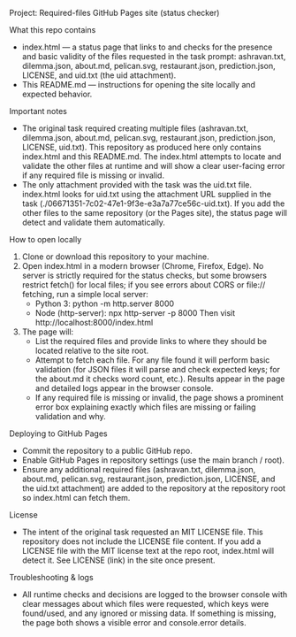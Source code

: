 Project: Required-files GitHub Pages site (status checker)

What this repo contains
- index.html — a status page that links to and checks for the presence and basic validity of the files requested in the task prompt: ashravan.txt, dilemma.json, about.md, pelican.svg, restaurant.json, prediction.json, LICENSE, and uid.txt (the uid attachment).
- This README.md — instructions for opening the site locally and expected behavior.

Important notes
- The original task required creating multiple files (ashravan.txt, dilemma.json, about.md, pelican.svg, restaurant.json, prediction.json, LICENSE, uid.txt). This repository as produced here only contains index.html and this README.md. The index.html attempts to locate and validate the other files at runtime and will show a clear user-facing error if any required file is missing or invalid.
- The only attachment provided with the task was the uid.txt file. index.html looks for uid.txt using the attachment URL supplied in the task (./06671351-7c02-47e1-9f3e-e3a7a77ce56c-uid.txt). If you add the other files to the same repository (or the Pages site), the status page will detect and validate them automatically.

How to open locally
1. Clone or download this repository to your machine.
2. Open index.html in a modern browser (Chrome, Firefox, Edge). No server is strictly required for the status checks, but some browsers restrict fetch() for local files; if you see errors about CORS or file:// fetching, run a simple local server:
   - Python 3: python -m http.server 8000
   - Node (http-server): npx http-server -p 8000
   Then visit http://localhost:8000/index.html
3. The page will:
   - List the required files and provide links to where they should be located relative to the site root.
   - Attempt to fetch each file. For any file found it will perform basic validation (for JSON files it will parse and check expected keys; for the about.md it checks word count, etc.). Results appear in the page and detailed logs appear in the browser console.
   - If any required file is missing or invalid, the page shows a prominent error box explaining exactly which files are missing or failing validation and why.

Deploying to GitHub Pages
- Commit the repository to a public GitHub repo.
- Enable GitHub Pages in repository settings (use the main branch / root).
- Ensure any additional required files (ashravan.txt, dilemma.json, about.md, pelican.svg, restaurant.json, prediction.json, LICENSE, and the uid.txt attachment) are added to the repository at the repository root so index.html can fetch them.

License
- The intent of the original task requested an MIT LICENSE file. This repository does not include the LICENSE file content. If you add a LICENSE file with the MIT license text at the repo root, index.html will detect it. See LICENSE (link) in the site once present.

Troubleshooting & logs
- All runtime checks and decisions are logged to the browser console with clear messages about which files were requested, which keys were found/used, and any ignored or missing data. If something is missing, the page both shows a visible error and console.error details.
